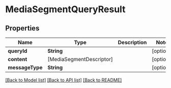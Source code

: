 # MediaSegmentQueryResult

## Properties
Name | Type | Description | Notes
------------ | ------------- | ------------- | -------------
**queryId** | **String** |  | [optional] 
**content** | [MediaSegmentDescriptor] |  | [optional] 
**messageType** | **String** |  | [optional] 

[[Back to Model list]](../README.md#documentation-for-models) [[Back to API list]](../README.md#documentation-for-api-endpoints) [[Back to README]](../README.md)


